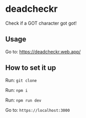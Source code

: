 # deadcheckr

Check if a GOT character got got!

## Usage

Go to: https://deadcheckr.web.app/

## How to set it up

Run: `git clone`

Run: `npm i`

Run: `npm run dev`

Go to: `https://localhost:3000`
